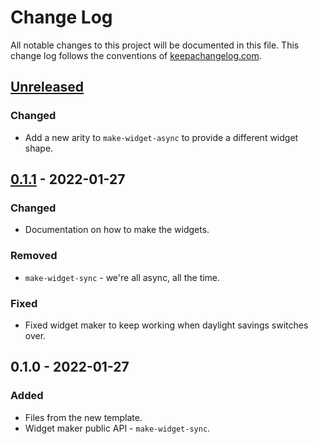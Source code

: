 # Change Log
All notable changes to this project will be documented in this file. This change log follows the conventions of [keepachangelog.com](http://keepachangelog.com/).

## [Unreleased]
### Changed
- Add a new arity to `make-widget-async` to provide a different widget shape.

## [0.1.1] - 2022-01-27
### Changed
- Documentation on how to make the widgets.

### Removed
- `make-widget-sync` - we're all async, all the time.

### Fixed
- Fixed widget maker to keep working when daylight savings switches over.

## 0.1.0 - 2022-01-27
### Added
- Files from the new template.
- Widget maker public API - `make-widget-sync`.

[Unreleased]: https://sourcehost.site/your-name/hydra-body-parts/compare/0.1.1...HEAD
[0.1.1]: https://sourcehost.site/your-name/hydra-body-parts/compare/0.1.0...0.1.1
